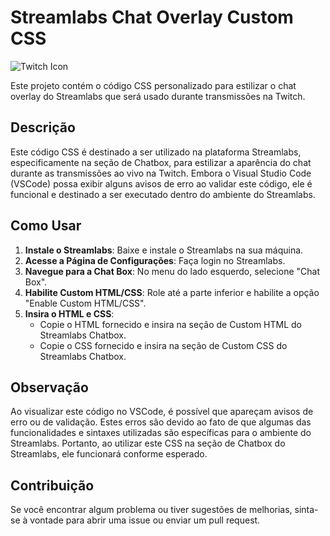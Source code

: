# Streamlabs Chat Overlay Custom CSS

![Twitch Icon](https://upload.wikimedia.org/wikipedia/commons/thumb/c/c6/Twitch_logo_%28wordmark_only%29.svg/1200px-Twitch_logo_%28wordmark_only%29.svg.png)

Este projeto contém o código CSS personalizado para estilizar o chat overlay do Streamlabs que será usado durante transmissões na Twitch.

## Descrição

Este código CSS é destinado a ser utilizado na plataforma Streamlabs, especificamente na seção de Chatbox, para estilizar a aparência do chat durante as transmissões ao vivo na Twitch. Embora o Visual Studio Code (VSCode) possa exibir alguns avisos de erro ao validar este código, ele é funcional e destinado a ser executado dentro do ambiente do Streamlabs.

## Como Usar

1. **Instale o Streamlabs**: Baixe e instale o Streamlabs na sua máquina.
2. **Acesse a Página de Configurações**: Faça login no Streamlabs.
3. **Navegue para a Chat Box**: No menu do lado esquerdo, selecione "Chat Box".
4. **Habilite Custom HTML/CSS**: Role até a parte inferior e habilite a opção "Enable Custom HTML/CSS".
5. **Insira o HTML e CSS**: 
   - Copie o HTML fornecido e insira na seção de Custom HTML do Streamlabs Chatbox.
   - Copie o CSS fornecido e insira na seção de Custom CSS do Streamlabs Chatbox.

## Observação

Ao visualizar este código no VSCode, é possível que apareçam avisos de erro ou de validação. Estes erros são devido ao fato de que algumas das funcionalidades e sintaxes utilizadas são específicas para o ambiente do Streamlabs. Portanto, ao utilizar este CSS na seção de Chatbox do Streamlabs, ele funcionará conforme esperado.

## Contribuição

Se você encontrar algum problema ou tiver sugestões de melhorias, sinta-se à vontade para abrir uma issue ou enviar um pull request.
